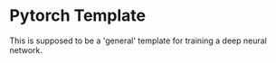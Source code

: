 # Pytorch Template

This is supposed to be a 'general' template for training a deep neural network.
